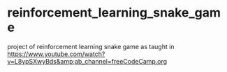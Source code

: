 # reinforcement_learning_snake_game
project of reinforcement learning snake game as taught in https://www.youtube.com/watch?v=L8ypSXwyBds&amp;ab_channel=freeCodeCamp.org
